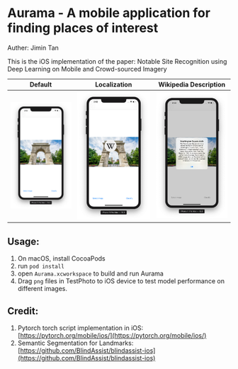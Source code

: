 # Aurama - A mobile application for finding places of interest

Auther: Jimin Tan

This is the iOS implementation of the paper: Notable Site Recognition using Deep Learning on Mobile and Crowd-sourced Imagery

|Default|Localization|Wikipedia Description|
| :------: | :------: | :------: |
|![ScreenShot1](Screenshots/ScreenShot1.png)|![ScreenShot2](Screenshots/ScreenShot2.png)|![ScreenShot3](Screenshots/ScreenShot3.png)

## Usage:

1. On macOS, install CocoaPods
2. run `pod install`
3. open `Aurama.xcworkspace` to build and run Aurama
4. Drag `png` files in TestPhoto to iOS device to test model performance on different images.

## Credit:

1. Pytorch torch script implementation in iOS: [https://pytorch.org/mobile/ios/](https://pytorch.org/mobile/ios/)
2. Semantic Segmentation for Landmarks: [https://github.com/BlindAssist/blindassist-ios](https://github.com/BlindAssist/blindassist-ios)